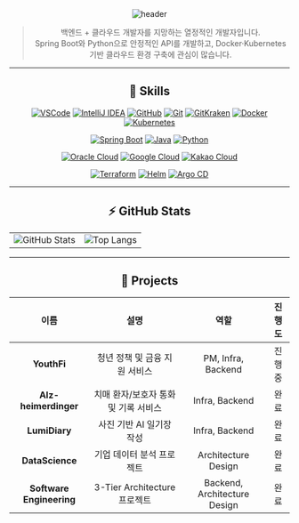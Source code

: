 <div align="center">
  <img 
    src="https://capsule-render.vercel.app/api?type=venom&color=1ABC9C&height=300&section=header&text=Hi%2C%20I%27m%20YoungDu&fontSize=80&textColor=FFFFFF&stroke=16A085&strokeWidth=2" 
    alt="header" 
  />



> 백엔드 + 클라우드 개발자를 지망하는 열정적인 개발자입니다.  
> Spring Boot와 Python으로 안정적인 API를 개발하고, Docker·Kubernetes 기반 클라우드 환경 구축에 관심이 많습니다.

---

## 🧰 Skills

<div align="center">

[![VSCode](https://img.shields.io/badge/VSCode-007ACC?logo=visual-studio-code&logoColor=white)](https://code.visualstudio.com/) [![IntelliJ IDEA](https://img.shields.io/badge/IntelliJ%20IDEA-000000?logo=intellij-idea&logoColor=white)](https://www.jetbrains.com/idea/) [![GitHub](https://img.shields.io/badge/GitHub-181717?logo=github&logoColor=white)](https://github.com/) [![Git](https://img.shields.io/badge/Git-F05032?logo=git&logoColor=white)](https://git-scm.com/) [![GitKraken](https://img.shields.io/badge/GitKraken-DE5A93?logo=gitkraken&logoColor=white)](https://www.gitkraken.com/) [![Docker](https://img.shields.io/badge/Docker-2496ED?logo=docker&logoColor=white)](https://www.docker.com/) [![Kubernetes](https://img.shields.io/badge/Kubernetes-326CE5?logo=kubernetes&logoColor=white)](https://kubernetes.io/) 

[![Spring Boot](https://img.shields.io/badge/Spring_Boot-6DB33F?logo=spring-boot&logoColor=white)](https://spring.io/projects/spring-boot) [![Java](https://img.shields.io/badge/Java-007396?logo=java&logoColor=white)](https://www.oracle.com/java/) [![Python](https://img.shields.io/badge/Python-3776AB?logo=python&logoColor=white)](https://www.python.org/) 

[![Oracle Cloud](https://img.shields.io/badge/Oracle%20Cloud%20(OCI)-F80000?logo=oracle&logoColor=white)](https://www.oracle.com/cloud/) [![Google Cloud](https://img.shields.io/badge/Google%20Cloud-4285F4?logo=google-cloud&logoColor=white)](https://cloud.google.com/) [![Kakao Cloud](https://img.shields.io/badge/Kakao%20Cloud-FEE500?logo=kakaotalk&logoColor=000000)](https://cloud.kakaoenterprise.com/)

[![Terraform](https://img.shields.io/badge/Terraform-844FBA?logo=terraform&logoColor=white)](https://www.terraform.io/) [![Helm](https://img.shields.io/badge/Helm-0F1689?logo=helm&logoColor=white)](https://helm.sh/) [![Argo CD](https://img.shields.io/badge/Argo%20CD-F04D36?logo=argo&logoColor=white)](https://argo-cd.readthedocs.io/)

</div>


---

## ⚡ GitHub Stats

<div align="center">

<table>
  <tr>
    <td align="center">
      <img src="https://github-readme-stats.vercel.app/api?username=ydking0911&show_icons=true&show_rank=true&theme=gotham" alt="GitHub Stats" />
    </td>
    <td align="center">
      <img src="https://github-readme-stats.vercel.app/api/top-langs/?username=ydking0911&layout=compact&theme=gotham" alt="Top Langs" />
    </td>
  </tr>
</table>

</div>

---

## 📂 Projects

| 이름               | 설명                             | 역할      | 진행도   |
| :----------------: | :-------------------------------: | :-------: | :------: |
| **YouthFi** | 청년 정책 및 금융 지원 서비스 | PM, Infra, Backend        | 진행중 |
| **Alz-heimerdinger** | 치매 환자/보호자 통화 및 기록 서비스 | Infra, Backend        | 완료 |
| **LumiDiary**         | 사진 기반 AI 일기장 작성       | Infra, Backend        | 완료 |
| **DataScience**   | 기업 데이터 분석 프로젝트            | Architecture Design   | 완료 |
| **Software Engineering**  | 3-Tier Architecture 프로젝트         | Backend, Architecture Design   | 완료 |

</div>
